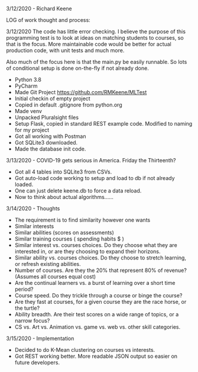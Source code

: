 
3/12/2020 - Richard Keene

LOG of work thought and process:

3/12/2020
The code has little error checking.  I believe the purpose of this programming test is to 
look at ideas on matching students to courses, so that is the focus.
More maintainable code would be better for actual production code, with unit tests and much more.

Also much of the focus here is that the main.py be easily runnable. So lots of conditional setup is done
on-the-fly if not already done.

- Python 3.8
- PyCharm
- Made Git Project https://github.com/RMKeene/MLTest
- Initial checkin of empty project
- Copied in default .gitignore from python.org
- Made venv
- Unpacked Pluralsight files
- Setup Flask, copied in standard REST example code.  Modified to naming for my project
- Got all working with Postman
- Got SQLite3 downloaded.
- Made the database init code.

3/13/2020 - COVID-19 gets serious in America. Friday the Thirteenth?
- Got all 4 tables into SQLite3 from CSVs.  
- Got auto-load code working to setup and load to db if not already loaded.
- One can just delete keene.db to force a data reload.
- Now to think about actual algorithms......

3/14/2020 - Thoughts
- The requirement is to find similarity however one wants
- Similar interests
- Similar abilities (scores on assessments)
- Similar training courses ( spending habits $ )
- Similar interest vs. courses choices.  Do they choose what they are interested in, or are they choosing to expand their horizons.
- Similar ability vs. courses choices.  Do they choose to stretch learning, or refresh existing abilities.
- Number of courses.  Are they the 20% that represent 80% of revenue? (Assumes all courses equal cost)
- Are the continual learners vs. a burst of learning over a short time period?
- Course speed. Do they trickle through a course or binge the course?
- Are they fast at courses, for a given course they are the race horse, or the turtle?
- Ability breadth. Are their test scores on a wide range of topics, or a narrow focus?
- CS vs. Art vs. Animation vs. game vs. web vs. other skill categories.

3/15/2020 - Implementation
- Decided to do K-Mean clustering on courses vs interests.
- Got REST working better.  More readable JSON output so easier on future developers.

